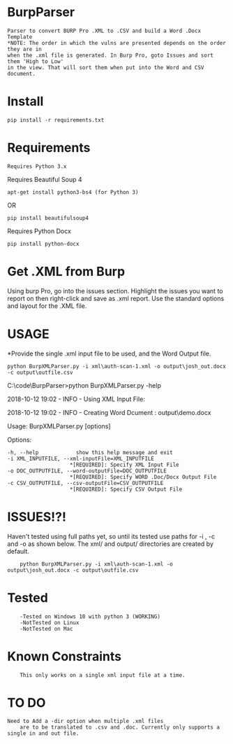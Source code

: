 # BurpParser
    Parser to convert BURP Pro .XML to .CSV and build a Word .Docx Template
    *NOTE: The order in which the vulns are presented depends on the order they are in 
    when the .xml file is generated. In Burp Pro, goto Issues and sort them 'High to Low'
    in the view. That will sort them when put into the Word and CSV document. 

# Install

    pip install -r requirements.txt

# Requirements
    Requires Python 3.x

Requires Beautiful Soup 4

    apt-get install python3-bs4 (for Python 3)
 OR
 
    pip install beautifulsoup4

Requires Python Docx

    pip install python-docx
  
# Get .XML from Burp
  Using burp Pro, go into the issues section. Highlight the issues you want to report on then right-click and save as .xml report. Use the standard options and layout for the .XML file. 

# USAGE
*Provide the single .xml input file to be used, and the Word Output file.

    python BurpXMLParser.py -i xml\auth-scan-1.xml -o output\josh_out.docx -c output\outfile.csv



C:\code\BurpParser>python BurpXMLParser.py -help

 2018-10-12 19:02 -  INFO - Using XML Input File:
 
 2018-10-12 19:02 -  INFO - Creating Word Dcument : output\demo.docx
 
Usage: BurpXMLParser.py [options]


Options:

    -h, --help            show this help message and exit
    -i XML_INPUTFILE, --xml-inputFile=XML_INPUTFILE
                        *[REQUIRED]: Specify XML Input File
    -o DOC_OUTPUTFILE, --word-outputFile=DOC_OUTPUTFILE
                        *[REQUIRED]: Specify WORD .Doc/Docx Output File
    -c CSV_OUTPUTFILE, --csv-outputFile=CSV_OUTPUTFILE
                        *[REQUIRED]: Specify CSV Output File



# ISSUES!?!

Haven't tested using full paths yet, so until its tested use paths for -i , -c and -o as shown below. 
The xml/ and output/ directories are created by default.

        python BurpXMLParser.py -i xml\auth-scan-1.xml -o output\josh_out.docx -c output\outfile.csv

        
        
# Tested
        -Tested on Windows 10 with python 3 (WORKING)
        -NotTested on Linux
        -NotTested on Mac
        
# Known Constraints
        This only works on a single xml input file at a time.
        
 # TO DO
 
    Need to Add a -dir option when multiple .xml files 
        are to be translated to .csv and .doc. Currently only supports a single in and out file.
        